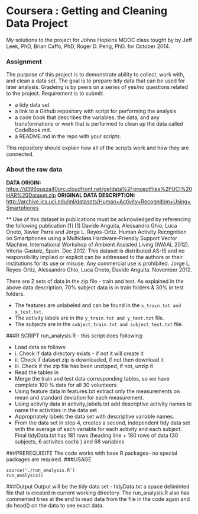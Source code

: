 
Coursera : Getting and Cleaning Data Project
============================================
My solutions to the project for Johns Hopkins MOOC class tought by by Jeff Leek, PhD, Brian Caffo, PhD, Roger D. Peng, PhD. for October 2014.

### Assignment
The purpose of this project is to demonstrate ability to collect, work with, and clean a data set. The goal is to prepare tidy data that can be used for later analysis. Gradeing is by peers on a series of yes/no questions related to the project. 
Requirement is to submit:
* a tidy data set 
*	a link to a Github repository with script for performing the analysis
*	a code book that describes the variables, the data, and any transformations or work that is performed to clean up the data called CodeBook.md. 
*	a README.md in the repo with your scripts. 

This repository should explain how all of the scripts work and how they are connected.  
 
### About the raw data

**DATA ORIGIN:** https://d396qusza40orc.cloudfront.net/getdata%2Fprojectfiles%2FUCI%20HAR%20Dataset.zip
**ORIGINAL DATA DESCRIPTION:** http://archive.ics.uci.edu/ml/datasets/Human+Activity+Recognition+Using+Smartphones

** Use of this dataset in publications must be acknowledged by referencing the following publication [1] [1] Davide Anguita, Alessandro Ghio, Luca Oneto, Xavier Parra and Jorge L. Reyes-Ortiz. Human Activity Recognition on Smartphones using a Multiclass Hardware-Friendly Support Vector Machine. International Workshop of Ambient Assisted Living (IWAAL 2012). Vitoria-Gasteiz, Spain. Dec 2012. This dataset is distributed AS-IS and no responsibility implied or explicit can be addressed to the authors or their institutions for its use or misuse. Any commercial use is prohibited. Jorge L. Reyes-Ortiz, Alessandro Ghio, Luca Oneto, Davide Anguita. November 2012.

There are 2 sets of data in the zip file - train and test. As explained in the above data description, 70% subject data is in train folders & 30% in test folders.
*	The features are unlabeled and can be found in the `x_train.txt and x_test.txt`. 
*	The activity labels are in the `y_train.txt and y_test.txt` file. 
*	The subjects are in the `subject_train.txt and subject_test.txt` file.

###R SCRIPT
run_analysis.R - this script does following:
*	Load data as follows:
  * i.	Check if data directory exists - if not it will create it
  * ii.	Check if dataset zip is downloaded, if not then download it
  * iii.	Check if the zip file has been unzipped, if not, unzip it
*	Read the tables in
*	Merge the train and test data corresponding tables, so we have complete 100 % data for all 30 volunteers
*	Using feature data in features.txt extract only the measurements on mean and standard deviation for each measurement. 
*	Using activity data in activity_labels.txt  add descriptive activity names to name the activities in the data set
*	Appropriately labels the data set with descriptive variable names. 
*	From the data set in step 4, creates a second, independent tidy data set with the average of each variable for each activity and each subject. Final tidyData.txt has 181 rows (heading line + 180 rows of data (30 subjects, 6 activites each) ) and 68 variables 

###PREREQUISITE
The code works with base R packages- no special packages are required.
###USAGE
```
source('./run_analysis.R')  
run_analysis()
```

###Output
Output will be the tidy data set - tidyData.txt a space deliminted file that is created in current working directory. The run_analysis.R also has commented lines at the end to read data from the file in the code again and do head() on the data to see exact data.
